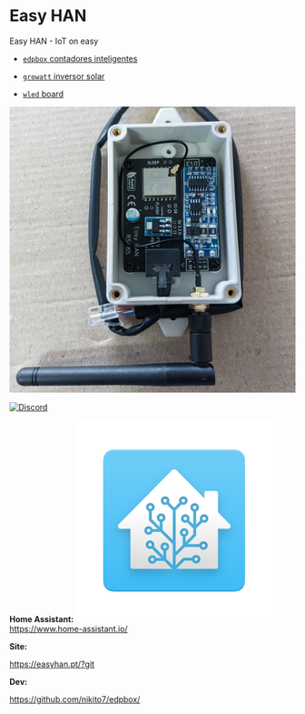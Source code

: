 # Easy HAN

Easy HAN - IoT on easy

- [```edpbox``` contadores inteligentes](./edpbox/)

- [```growatt``` inversor solar](./growatt/)

- [```wled``` board](./wled/)

![Easy HAN](./easy-han-5.jpg)

[![Discord](https://img.shields.io/discord/494714310518505472?style=plastic&logo=discord)](https://discord.gg/Mh9mTEA) 

**Home Assistant:**
![Home Assistant](./ha.png)
https://www.home-assistant.io/

**Site:**

https://easyhan.pt/?git

**Dev:**

https://github.com/nikito7/edpbox/
